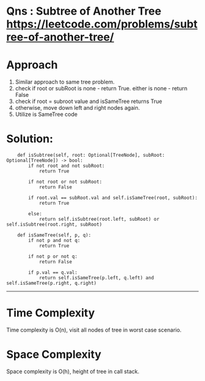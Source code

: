 # Qns : Subtree of Another Tree https://leetcode.com/problems/subtree-of-another-tree/

# Approach
1) Similar approach to same tree problem.
2) check if root or subRoot is none - return True. either is none - return False
3) check if root = subroot value and isSameTree returns True
4) otherwise, move down left and right nodes again.
5) Utilize is SameTree code

# Solution:
```
    def isSubtree(self, root: Optional[TreeNode], subRoot: Optional[TreeNode]) -> bool:
        if not root and not subRoot:
            return True
        
        if not root or not subRoot:
            return False
        
        if root.val == subRoot.val and self.isSameTree(root, subRoot):
            return True
        
        else:
            return self.isSubtree(root.left, subRoot) or self.isSubtree(root.right, subRoot)
        
    def isSameTree(self, p, q):
        if not p and not q:
            return True
        
        if not p or not q:
            return False

        if p.val == q.val:
            return self.isSameTree(p.left, q.left) and self.isSameTree(p.right, q.right)      
```
---

# Time Complexity
Time complexity is O(n), visit all nodes of tree in worst case scenario.

# Space Complexity
Space complexity is O(h), height of tree in call stack.